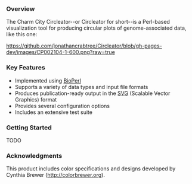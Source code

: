 ### Overview

The Charm City Circleator--or Circleator for short--is a Perl-based
visualization tool for producing circular plots of genome-associated
data, like this one:

https://github.com/jonathancrabtree/Circleator/blob/gh-pages-dev/images/CP002104-1-600.png?raw=true

### Key Features

* Implemented using [BioPerl](http://www.bioperl.org)
* Supports a variety of data types and input file formats
* Produces publication-ready output in the [SVG](http://www.w3.org/Graphics/SVG/) (Scalable Vector Graphics) format
* Provides several configuration options
* Includes an extensive test suite

### Getting Started

TODO

### Acknowledgments

This product includes color specifications and designs developed by Cynthia Brewer (<a href='http://colorbrewer.org/'>http://colorbrewer.org</a>).

